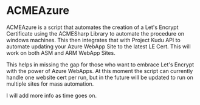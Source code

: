 # ACMEAzure

ACMEAzure is a script that automates the creation of a Let's Encrypt Certificate using the ACMESharp Library to automate the procedure on windows machines. This then integrates that with Project Kudu API to automate updating your Azure WebApp Site to the latest LE Cert. This will work on both ASM and ARM WebApp Sites. 

This helps in missing the gap for those who want to embrace Let's Encrypt with the power of Azure WebApps. At this moment the script can currently handle one website cert per run, but in the future will be updated to run on multiple sites for mass automation.

I will add more info as time goes on.
